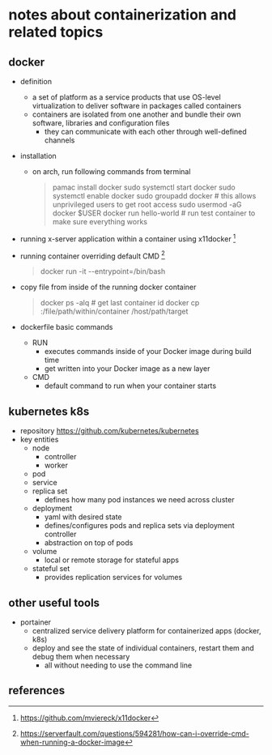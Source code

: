 # notes about containerization and related topics

## docker

- definition
  - a set of platform as a service products that use OS-level virtualization to deliver software in packages called containers
  - containers are isolated from one another and bundle their own software, libraries and configuration files
    - they can communicate with each other through well-defined channels

- installation
  - on arch, run following commands from terminal
	  > pamac install docker
	  > sudo systemctl start docker
	  > sudo systemctl enable docker
	  > sudo groupadd docker						# this allows unprivileged users to get root access
	  > sudo usermod -aG docker $USER
	  > docker run hello-world					# run test container to make sure everything works

- running x-server application within a container using x11docker [^2]
- running container overriding default CMD [^1]
  > docker run -it --entrypoint=/bin/bash <image>

- copy file from inside of the running docker container
  > docker ps -alq # get last container id
  > docker cp <containerId>:/file/path/within/container /host/path/target

- dockerfile basic commands
  - RUN
    - executes commands inside of your Docker image during build time
    - get written into your Docker image as a new layer
  - CMD
    - default command to run when your container starts


## kubernetes k8s

- repository https://github.com/kubernetes/kubernetes
- key entities
  - node
    - controller
    - worker
  - pod
  - service
  - replica set
    - defines how many pod instances we need across cluster
  - deployment
    - yaml with desired state
    - defines/configures pods and replica sets via deployment controller
    - abstraction on top of pods
  - volume
    - local or remote storage for stateful apps
  - stateful set
    - provides replication services for volumes


## other useful tools

- portainer
  - centralized service delivery platform for containerized apps (docker, k8s)
  - deploy and see the state of individual containers, restart them and debug them when necessary
    - all without needing to use the command line


## references

[^1]: https://serverfault.com/questions/594281/how-can-i-override-cmd-when-running-a-docker-image
[^2]: https://github.com/mviereck/x11docker
